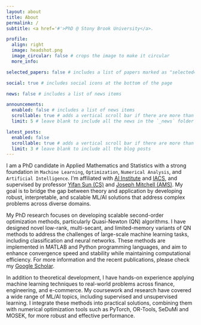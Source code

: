 ```yaml
---
layout: about
title: About
permalink: /
subtitle: <a href='#'>PhD @ Stony Brook University</a>. 

profile:
  align: right
  image: headshot.png
  image_circular: false # crops the image to make it circular
  more_info: 

selected_papers: false # includes a list of papers marked as "selected={true}"

social: true # includes social icons at the bottom of the page

news: false # includes a list of news items

announcements:
  enabled: false # includes a list of news items
  scrollable: true # adds a vertical scroll bar if there are more than 3 news items
  limit: 5 # leave blank to include all the news in the `_news` folder

latest_posts:
  enabled: false
  scrollable: true # adds a vertical scroll bar if there are more than 3 new posts items
  limit: 3 # leave blank to include all the blog posts
---
```


I am a PhD candidate in Applied Mathematics and Statistics with a strong foundation in `Machine Learning`, `Optimization`, `Numerical Analysis`, and `Artificial Intelligence`. I'm affiliated with [AI Institute](https://ai.stonybrook.edu) and [IACS](https://iacs.stonybrook.edu), and supervised by professor [Yifan Sun (CS)](https://sites.google.com/site/yifansunwebsite) and [Joseph Mitchell (AMS)](https://www.ams.sunysb.edu/~jsbm/jsbm.html). My goal is to bridge the gap between theory and application by developing robust, interpretable, and scalable ML/AI solutions that address complex problems across diverse domains. 

My PhD research focuses on developing scalable second-order optimization methods, particularly Quasi-Newton (QN) algorithms. I have designed novel low-rank, multi-secant, and limited-memory variants of QN methods to address the challenges of large-scale machine learning tasks, including classification and neural networks. These methods are implemented in MATLAB and Python programming languages, and aim to enhance convergence speed and stability while maintaining computational efficiency. For more information and the recent publications, please check my [Google Scholar](https://scholar.google.com/citations?user=HzVjkyIAAAAJ&hl=en&oi=ao).

In addition to theoretical development, I have hands-on experience applying machine learning techniques to real-world problems across finance, engineering, and e-commerce. My coursework and research have covered a wide range of ML/AI topics, including supervised and unsupervised learning. I integrate these methods into practical solutions, combining them with numerical optimization tools such as PyTorch, OR-Tools, SeDuMi and MOSEK, for more robust and effective performance.

